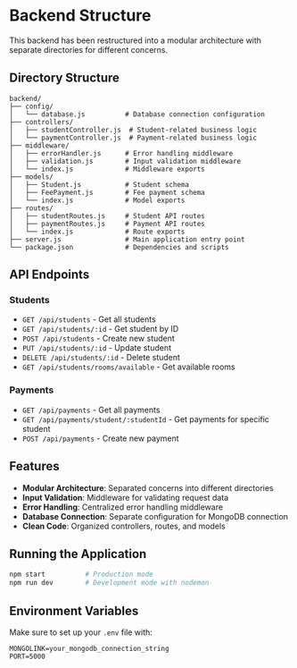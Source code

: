 # Backend Structure

This backend has been restructured into a modular architecture with separate directories for different concerns.

## Directory Structure

```
backend/
├── config/
│   └── database.js          # Database connection configuration
├── controllers/
│   ├── studentController.js  # Student-related business logic
│   └── paymentController.js  # Payment-related business logic
├── middleware/
│   ├── errorHandler.js      # Error handling middleware
│   ├── validation.js        # Input validation middleware
│   └── index.js             # Middleware exports
├── models/
│   ├── Student.js           # Student schema
│   ├── FeePayment.js        # Fee payment schema
│   └── index.js             # Model exports
├── routes/
│   ├── studentRoutes.js     # Student API routes
│   ├── paymentRoutes.js     # Payment API routes
│   └── index.js             # Route exports
├── server.js                # Main application entry point
└── package.json             # Dependencies and scripts
```

## API Endpoints

### Students
- `GET /api/students` - Get all students
- `GET /api/students/:id` - Get student by ID
- `POST /api/students` - Create new student
- `PUT /api/students/:id` - Update student
- `DELETE /api/students/:id` - Delete student
- `GET /api/students/rooms/available` - Get available rooms

### Payments
- `GET /api/payments` - Get all payments
- `GET /api/payments/student/:studentId` - Get payments for specific student
- `POST /api/payments` - Create new payment

## Features

- **Modular Architecture**: Separated concerns into different directories
- **Input Validation**: Middleware for validating request data
- **Error Handling**: Centralized error handling middleware
- **Database Connection**: Separate configuration for MongoDB connection
- **Clean Code**: Organized controllers, routes, and models

## Running the Application

```bash
npm start          # Production mode
npm run dev        # Development mode with nodemon
```

## Environment Variables

Make sure to set up your `.env` file with:
```
MONGOLINK=your_mongodb_connection_string
PORT=5000
```
